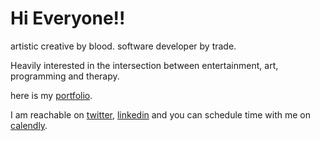 <h1>Hi Everyone!!</h1>
<p>artistic creative by blood. 
software developer by trade.</p>

<p>Heavily interested in the intersection between entertainment, art, programming and therapy.</p>

<p> here is my <a href='https://samekh-portfolio.netlify.app/'>portfolio<a>.</p>

<p> I am reachable on <a href='https://twitter.com/SamekhResh'>twitter<a>, <a href='https://www.linkedin.com/in/samekh-resh-961494105/'>linkedin<a> and you can schedule time with me on <a href='https://calendly.com/samekh-resh'>calendly<a>.</p>

<!---
samekh-resh/samekh-resh is a ✨ special ✨ repository because its `README.md` (this file) appears on your GitHub profile.
You can click the Preview link to take a look at your changes.
--->
